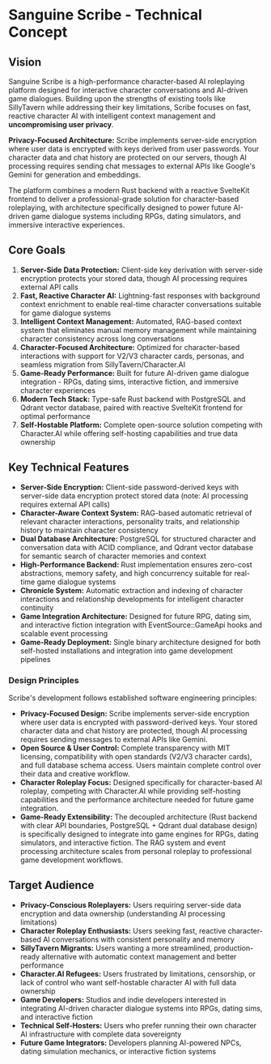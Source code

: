 # Sanguine Scribe - Technical Concept

## Vision

Sanguine Scribe is a high-performance character-based AI roleplaying platform designed for interactive character conversations and AI-driven game dialogues. Building upon the strengths of existing tools like SillyTavern while addressing their key limitations, Scribe focuses on fast, reactive character AI with intelligent context management and **uncompromising user privacy**.

**Privacy-Focused Architecture:** Scribe implements server-side encryption where user data is encrypted with keys derived from user passwords. Your character data and chat history are protected on our servers, though AI processing requires sending chat messages to external APIs like Google's Gemini for generation and embeddings.

The platform combines a modern Rust backend with a reactive SvelteKit frontend to deliver a professional-grade solution for character-based roleplaying, with architecture specifically designed to power future AI-driven game dialogue systems including RPGs, dating simulators, and immersive interactive experiences.


## Core Goals

1.  **Server-Side Data Protection:** Client-side key derivation with server-side encryption protects your stored data, though AI processing requires external API calls
2.  **Fast, Reactive Character AI:** Lightning-fast responses with background context enrichment to enable real-time character conversations suitable for game dialogue systems
3.  **Intelligent Context Management:** Automated, RAG-based context system that eliminates manual memory management while maintaining character consistency across long conversations
4.  **Character-Focused Architecture:** Optimized for character-based interactions with support for V2/V3 character cards, personas, and seamless migration from SillyTavern/Character.AI
5.  **Game-Ready Performance:** Built for future AI-driven game dialogue integration - RPGs, dating sims, interactive fiction, and immersive character experiences
6.  **Modern Tech Stack:** Type-safe Rust backend with PostgreSQL and Qdrant vector database, paired with reactive SvelteKit frontend for optimal performance
7.  **Self-Hostable Platform:** Complete open-source solution competing with Character.AI while offering self-hosting capabilities and true data ownership

## Key Technical Features

*   **Server-Side Encryption:** Client-side password-derived keys with server-side data encryption protect stored data (note: AI processing requires external API calls)
*   **Character-Aware Context System:** RAG-based automatic retrieval of relevant character interactions, personality traits, and relationship history to maintain character consistency
*   **Dual Database Architecture:** PostgreSQL for structured character and conversation data with ACID compliance, and Qdrant vector database for semantic search of character memories and context
*   **High-Performance Backend:** Rust implementation ensures zero-cost abstractions, memory safety, and high concurrency suitable for real-time game dialogue systems
*   **Chronicle System:** Automatic extraction and indexing of character interactions and relationship developments for intelligent character continuity
*   **Game Integration Architecture:** Designed for future RPG, dating sim, and interactive fiction integration with EventSource::GameApi hooks and scalable event processing
*   **Game-Ready Deployment:** Single binary architecture designed for both self-hosted installations and integration into game development pipelines

### Design Principles

Scribe's development follows established software engineering principles:

*   **Privacy-Focused Design:** Scribe implements server-side encryption where user data is encrypted with password-derived keys. Your stored character data and chat history are protected, though AI processing requires sending messages to external APIs like Gemini.
*   **Open Source & User Control:** Complete transparency with MIT licensing, compatibility with open standards (V2/V3 character cards), and full database schema access. Users maintain complete control over their data and creative workflow.
*   **Character Roleplay Focus:** Designed specifically for character-based AI roleplay, competing with Character.AI while providing self-hosting capabilities and the performance architecture needed for future game integration.
*   **Game-Ready Extensibility:** The decoupled architecture (Rust backend with clear API boundaries, PostgreSQL + Qdrant dual database design) is specifically designed to integrate into game engines for RPGs, dating simulators, and interactive fiction. The RAG system and event processing architecture scales from personal roleplay to professional game development workflows.

## Target Audience

- **Privacy-Conscious Roleplayers:** Users requiring server-side data encryption and data ownership (understanding AI processing limitations)
- **Character Roleplay Enthusiasts:** Users seeking fast, reactive character-based AI conversations with consistent personality and memory
- **SillyTavern Migrants:** Users wanting a more streamlined, production-ready alternative with automatic context management and better performance
- **Character.AI Refugees:** Users frustrated by limitations, censorship, or lack of control who want self-hostable character AI with full data ownership
- **Game Developers:** Studios and indie developers interested in integrating AI-driven character dialogue systems into RPGs, dating sims, and interactive fiction
- **Technical Self-Hosters:** Users who prefer running their own character AI infrastructure with complete data sovereignty
- **Future Game Integrators:** Developers planning AI-powered NPCs, dating simulation mechanics, or interactive fiction systems